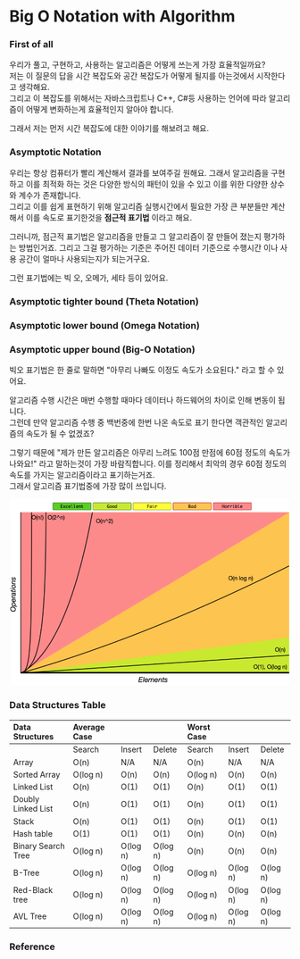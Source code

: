 # Big O Notation with Algorithm

### First of all

 우리가 풀고, 구현하고, 사용하는 알고리즘은 어떻게 쓰는게 가장 효율적일까요?  
저는 이 질문의 답을 시간 복잡도와 공간 복잡도가 어떻게 될지를 아는것에서 시작한다고 생각해요.  
그리고 이 복잡도를 위해서는 자바스크립트나 C++, C\#등 사용하는 언어에 따라 알고리즘이 어떻게 변화하는게 효율적인지 알아야 합니다.

그래서 저는 먼저 시간 복잡도에 대한 이야기를 해보려고 해요.

### Asymptotic Notation

 우리는 항상 컴퓨터가 빨리 계산해서 결과를 보여주길 원해요. 그래서 알고리즘을 구현하고 이를 최적화 하는 것은 다양한 방식의 패턴이 있을 수 있고 이를 위한 다양한 상수와 계수가 존재합니다.  
그리고 이를 쉽게 표현하기 위해 알고리즘 실행시간에서 필요한 가장 큰 부분들만 계산해서 이를 속도로 표기한것을 **점근적 표기법** 이라고 해요.

그러니까, 점근적 표기법은 알고리즘을 만들고 그 알고리즘이 잘 만들어 졌는지 평가하는 방법인거죠. 그리고 그걸 평가하는 기준은 주어진 데이터 기준으로 수행시간 이나 사용 공간이 얼마나 사용되는지가 되는거구요.

그런 표기법에는 빅 오, 오메가, 세타 등이 있어요.

### Asymptotic tighter bound \(Theta Notation\)



### Asymptotic lower bound \(Omega Notation\)



### Asymptotic upper bound \(Big-O Notation\)

빅오 표기법은 한 줄로 말하면 "아무리 나빠도 이정도 속도가 소요된다." 라고 할 수 있어요.

알고리즘 수행 시간은 매번 수행할 때마다 데이터나 하드웨어의 차이로 인해 변동이 됩니다.  
그런데 만약 알고리즘 수행 중 백번중에 한번 나온 속도로 표기 한다면 객관적인 알고리즘의 속도가 될 수 없겠죠?

그렇기 때문에 "제가 만든 알고리즘은 아무리 느려도 100점 만점에 60점 정도의 속도가 나와요!" 라고 말하는것이 가장 바람직합니다. 이를 정리해서 최악의 경우 60점 정도의 속도를 가지는 알고리즘이라고 표기하는거죠.  
그래서 알고리즘 표기법중에 가장 많이 쓰입니다.

![Big-O Notation Graph](../.gitbook/assets/image%20%2823%29.png)

### Data Structures Table

| Data Structures | Average Case |  |  | Worst Case |  |  |
| :--- | :--- | :--- | :--- | :--- | :--- | :--- |
|  | Search | Insert | Delete | Search | Insert | Delete |
| Array | O\(n\) | N/A | N/A | O\(n\) | N/A | N/A |
| Sorted Array | O\(log n\) | O\(n\) | O\(n\) | O\(log n\) | O\(n\) | O\(n\) |
| Linked List | O\(n\) | O\(1\) | O\(1\) | O\(n\) | O\(1\) | O\(1\) |
| Doubly Linked List | O\(n\) | O\(1\) | O\(1\) | O\(n\) | O\(1\) | O\(1\) |
| Stack | O\(n\) | O\(1\) | O\(1\) | O\(n\) | O\(1\) | O\(1\) |
| Hash table | O\(1\) | O\(1\) | O\(1\) | O\(n\) | O\(n\) | O\(n\) |
| Binary Search Tree | O\(log n\) | O\(log n\) | O\(log n\) | O\(n\) | O\(n\) | O\(n\) |
| B-Tree | O\(log n\) | O\(log n\) | O\(log n\) | O\(log n\) | O\(log n\) | O\(log n\) |
| Red-Black tree | O\(log n\) | O\(log n\) | O\(log n\) | O\(log n\) | O\(log n\) | O\(log n\) |
| AVL Tree | O\(log n\) | O\(log n\) | O\(log n\) | O\(log n\) | O\(log n\) | O\(log n\) |

### Reference



